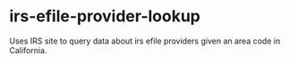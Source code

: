 # irs-efile-provider-lookup
Uses IRS site to query data about irs efile providers given an area code in California.
